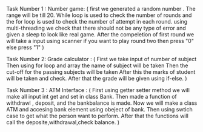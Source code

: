 Task Number 1 : Number game:
(
first we generated a random number .
The range will be till 20.
While loop is used to check the number of rounds and the for loop is used to check the number of attempt in each round.
using multi-threading we check that there should not be any type of error and given a sleep to look like  real game.
After the compeletion of first round we will take a input using scanner if you want to play round two then press "0" else press "1"
)

Task Number 2: Grade calculator :
(
First  we take input of number of subject 
Then using for loop and array the name of subject will be taken
Then the cut-off for the passing subjects will be taken
After this the marks of student will be taken and check.
After that the grade will be given using if-else.
)


Task Number 3 : ATM Interface :
(
First using getter setter method we will make all input int get and set in class Bank.
Then made a function of withdrawl , deposit, and the bankbalance is made.
Now we will make a class ATM and accesing bank element using obeject of bank.
Then using swtich case to get what the person want to perform.
After that the functions will call the deposite,withdrawal,check balance.
)

